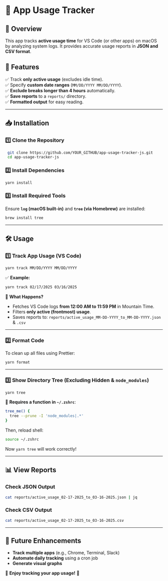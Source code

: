 # 📌 App Usage Tracker

## 🚀 Overview

This app tracks **active usage time** for VS Code (or other apps) on macOS by analyzing system logs. It provides accurate usage reports in **JSON and CSV format**.

## 📂 Features

✅ Track **only active usage** (excludes idle time).  
✅ Specify **custom date ranges** (`MM/DD/YYYY MM/DD/YYYY`).  
✅ **Exclude breaks longer than 4 hours** automatically.  
✅ **Save reports** to a `reports/` directory.  
✅ **Formatted output** for easy reading.

---

## 📥 Installation

### **1️⃣ Clone the Repository**

```sh
 git clone https://github.com/YOUR_GITHUB/app-usage-tracker-js.git
 cd app-usage-tracker-js
```

### **2️⃣ Install Dependencies**

```sh
yarn install
```

### **3️⃣ Install Required Tools**

Ensure **`log` (macOS built-in)** and **`tree` (via Homebrew)** are installed:

```sh
brew install tree
```

---

## 🛠 Usage

### **1️⃣ Track App Usage (VS Code)**

```sh
yarn track MM/DD/YYYY MM/DD/YYYY
```

✅ **Example:**

```sh
yarn track 02/17/2025 03/16/2025
```

📌 **What Happens?**

- Fetches VS Code logs **from 12:00 AM to 11:59 PM** in Mountain Time.
- Filters **only active (frontmost) usage**.
- Saves reports to: `reports/active_usage_MM-DD-YYYY_to_MM-DD-YYYY.json` & `.csv`

---

### **2️⃣ Format Code**

To clean up all files using Prettier:

```sh
yarn format
```

---

### **3️⃣ Show Directory Tree (Excluding Hidden & `node_modules`)**

```sh
yarn tree
```

📌 **Requires a function in `~/.zshrc`**:

```sh
tree_me() {
  tree --prune -I 'node_modules|.*'
}
```

Then, reload shell:

```sh
source ~/.zshrc
```

Now `yarn tree` will work correctly!

---

## 📊 View Reports

### **Check JSON Output**

```sh
cat reports/active_usage_02-17-2025_to_03-16-2025.json | jq
```

### **Check CSV Output**

```sh
cat reports/active_usage_02-17-2025_to_03-16-2025.csv
```

---

## 🔧 Future Enhancements

- **Track multiple apps** (e.g., Chrome, Terminal, Slack)
- **Automate daily tracking** using a cron job
- **Generate visual graphs**

🚀 **Enjoy tracking your app usage!** 🚀
